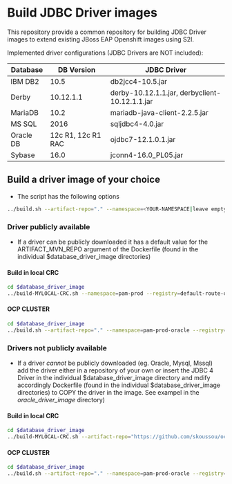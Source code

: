# Build JDBC Driver images

This repository provide a common repository for building JDBC Driver images to extend existing JBoss EAP Openshift images using S2I.

Implemented driver configurations (JDBC Drivers are NOT included):

| Database  | DB Version         | JDBC Driver                                   |
|-----------|--------------------|-----------------------------------------------|
| IBM DB2   | 10.5               | db2jcc4-10.5.jar                              |
| Derby     | 10.12.1.1          | derby-10.12.1.1.jar, derbyclient-10.12.1.1.jar|
| MariaDB   | 10.2               | mariadb-java-client-2.2.5.jar                 |
| MS SQL    | 2016               | sqljdbc4-4.0.jar                              |
| Oracle DB | 12c R1, 12c R1 RAC | ojdbc7-12.1.0.1.jar                           |
| Sybase    | 16.0               | jconn4-16.0_PL05.jar                          |

## Build a driver image of your choice

* The script has the following options
```bash
../build.sh --artifact-repo="." --namespace=<YOUR-NAMESPACE|leave empty for openshift> --registry=<YOUR REGISTRY> --image-tag=<LATEST VERSION OF KIE SERVER IMAGE>
```

### Driver publicly available

* If a driver can be publicly downloaded it has a default value for the ARTIFACT_MVN_REPO argument of the Dockerfile (found in the individual $database_driver_image directories)

#### Build in local CRC
```bash
cd $database_driver_image
../build-MYLOCAL-CRC.sh --namespace=pam-prod --registry=default-route-openshift-image-registry.apps-crc.testing --image-tag=7.6.0
```

#### OCP CLUSTER
```bash
cd $database_driver_image
../build.sh --artifact-repo="." --namespace=pam-prod-oracle --registry=default-route-openshift-image-registry.apps-crc.testing --image-tag=7.6.0
```

### Drivers not publicly available

* If a driver *_cannot_* be publicly downloaded (eg. Oracle, Mysql, Mssql) add the driver either in a repository of your own or insert the JDBC 4 Driver in the individual $database_driver_image directory and mdify accordingly Dockerfile (found in the individual $database_driver_image directories) to COPY the driver in the image. See exampel in the *oracle_driver_image* directory)

#### Build in local CRC
```bash
cd $database_driver_image
../build-MYLOCAL-CRC.sh --artifact-repo="https://github.com/skoussou/ocp_pam_app_dev/tree/master/Infrastructure/resources/drivers/oracle" --namespace=pam-prod-oracle --registry=default-route-openshift-image-registry.apps-crc.testing --image-tag=7.6.0
```
#### OCP CLUSTER
```bash
cd $database_driver_image
../build.sh --artifact-repo="." --namespace=pam-prod-oracle --registry=default-route-openshift-image-registry.apps-crc.testing --image-tag=7.6.0
```



